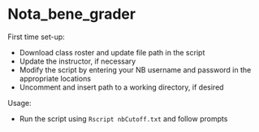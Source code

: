# Nota_bene_grader
First time set-up:  
* Download class roster and update file path in the script
* Update the instructor, if necessary
* Modify the script by entering your NB username and password in the appropriate
  locations
* Uncomment and insert path to a working directory, if desired

Usage:  
* Run the script using `Rscript nbCutoff.txt` and follow prompts
